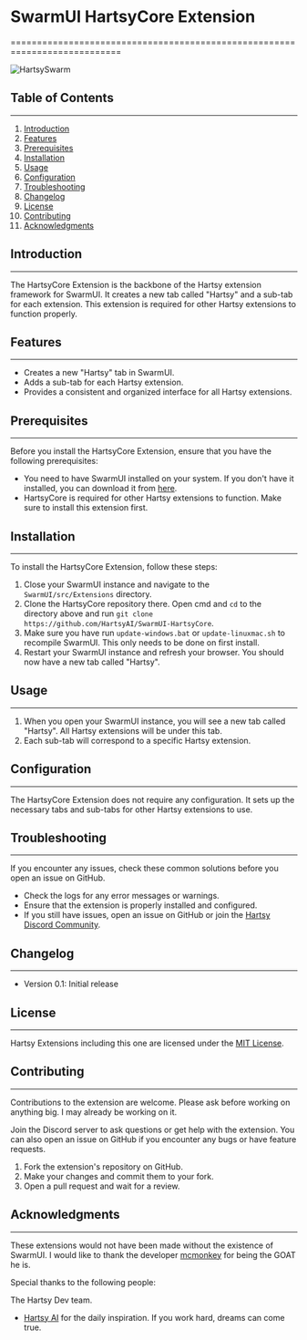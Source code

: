 # SwarmUI HartsyCore Extension
===========================================================================

![HartsySwarm](https://raw.githubusercontent.com/HartsyAI/SwarmUI-MagicPromptExtension/refs/heads/master/Images/HartsySwarm.webp)

## Table of Contents
-----------------

1. [Introduction](#introduction)
2. [Features](#features)
3. [Prerequisites](#prerequisites)
4. [Installation](#installation)
5. [Usage](#usage)
6. [Configuration](#configuration)
7. [Troubleshooting](#troubleshooting)
8. [Changelog](#changelog)
9. [License](#license)
10. [Contributing](#contributing)
11. [Acknowledgments](#acknowledgments)

## Introduction
---------------

The HartsyCore Extension is the backbone of the Hartsy extension framework for SwarmUI. It creates a new tab called "Hartsy" and a sub-tab for each extension. This extension is required for other Hartsy extensions to function properly.

## Features
------------

* Creates a new "Hartsy" tab in SwarmUI.
* Adds a sub-tab for each Hartsy extension.
* Provides a consistent and organized interface for all Hartsy extensions.

## Prerequisites
----------------

Before you install the HartsyCore Extension, ensure that you have the following prerequisites:

* You need to have SwarmUI installed on your system. If you don't have it installed, you can download it from [here](https://github.com/mcmonkeyprojects/SwarmUI).
* HartsyCore is required for other Hartsy extensions to function. Make sure to install this extension first.

## Installation
--------------

To install the HartsyCore Extension, follow these steps:

1. Close your SwarmUI instance and navigate to the `SwarmUI/src/Extensions` directory.
2. Clone the HartsyCore repository there. Open cmd and `cd` to the directory above and run `git clone https://github.com/HartsyAI/SwarmUI-HartsyCore`.
3. Make sure you have run `update-windows.bat` or `update-linuxmac.sh` to recompile SwarmUI. This only needs to be done on first install.
4. Restart your SwarmUI instance and refresh your browser. You should now have a new tab called "Hartsy".

## Usage
--------

1. When you open your SwarmUI instance, you will see a new tab called "Hartsy". All Hartsy extensions will be under this tab.
2. Each sub-tab will correspond to a specific Hartsy extension.

## Configuration
----------------

The HartsyCore Extension does not require any configuration. It sets up the necessary tabs and sub-tabs for other Hartsy extensions to use.

## Troubleshooting
-----------------

If you encounter any issues, check these common solutions before you open an issue on GitHub.

* Check the logs for any error messages or warnings.
* Ensure that the extension is properly installed and configured.
* If you still have issues, open an issue on GitHub or join the [Hartsy Discord Community](https://discord.gg/g9WxrANX4z).

## Changelog
------------

* Version 0.1: Initial release

## License
----------

Hartsy Extensions including this one are licensed under the [MIT License](https://opensource.org/licenses/MIT).

## Contributing
---------------

Contributions to the extension are welcome. Please ask before working on anything big. I may already be working on it.

Join the Discord server to ask questions or get help with the extension. You can also open an issue on GitHub if you encounter any bugs or have feature requests.

1. Fork the extension's repository on GitHub.
2. Make your changes and commit them to your fork.
3. Open a pull request and wait for a review.

## Acknowledgments
------------------

These extensions would not have been made without the existence of SwarmUI. I would like to thank the developer [mcmonkey](https://github.com/mcmonkey4eva) for being the GOAT he is.

Special thanks to the following people:

The Hartsy Dev team. 
* [Hartsy AI](https://hartsy.ai) for the daily inspiration. If you work hard, dreams can come true.
